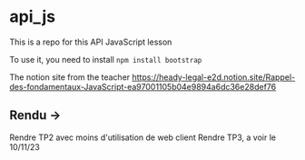 # api_js
This is a repo for this API JavaScript lesson


To use it, you need to install `npm install bootstrap`

The notion site from the teacher 
https://heady-legal-e2d.notion.site/Rappel-des-fondamentaux-JavaScript-ea97001105b04e9894a6dc36e28def76

## Rendu -> 
Rendre TP2 avec moins d'utilisation de web client
Rendre TP3, a voir le 10/11/23